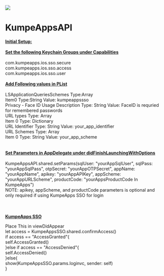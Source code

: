 <img src="https://img.shields.io/maintenance/no/2020"/>

# KumpeAppsAPI

<u><b>Initial Setup:</b></u><br>
<br>
<u><b>Set the following Keychain Groups under Capabilities</b></u><br>
<br>
com.kumpeapps.ios.sso.secure<br>
com.kumpeapps.ios.sso.access<br>
com.kumpeapps.ios.sso.user<br>
<br>
<u><b>Add Following values in PList</b></u><br>
<br>
LSApplicationQueriesSchemes Type:Array<br>
<ensp>  Item0 Type:String Value: kumpeappssso<br>
Privacy - Face ID Usage Description Type: String Value: FaceID is requried for remembered passwords<br>
URL types Type: Array<br>
  Item 0 Type: Dictionary<br>
    URL Identifier Type: String Value: your_app_identifier<br>
    URL Schemes Type: Array<br>
     Item 0 Type: String Value: your_app_scheme<br>
<br>
<br>
<u><b>Set Parameters in AppDelegate under didFinishLaunchingWithOptions</b></u><br>
<br>
KumpeAppsAPI.shared.setParams(sqlUser: "yourAppSqlUser", sqlPass: "yourAppSqlPass", otpSecret: "yourAppOTPSecret", appName: "yourAppName", apikey: "yourAppAPIKey", appScheme: "yourAppURLScheme", productCode: "yourAppsProductCode In KumpeApps") <br>
NOTE: apikey, appScheme, and productCode parameters is optional and only required if using KumpeApps SSO for login <br>
<br>
<br>
<br>
<u><b>KumpeApps SSO</u></b><br>

Place This in viewDidAppear<br>
        let access = KumpeAppsSSO.shared.confirmAccess()<br>
        if access == "AccessGranted"{<br>
            self.AccessGranted()<br>
        }else if access == "AccessDenied"{<br>
            self.AccessDenied()<br>
        }else{<br>
            show(KumpeAppsSSO.params.loginvc, sender: self)<br>
        }<br>
